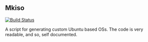 ## Mkiso

[![Build Status](https://travis-ci.org/Nitrux/mkiso.svg?branch=master)](https://travis-ci.org/Nitrux/mkiso)

A script for generating custom Ubuntu based OSs.
The code is very readable, and so, self documented.
